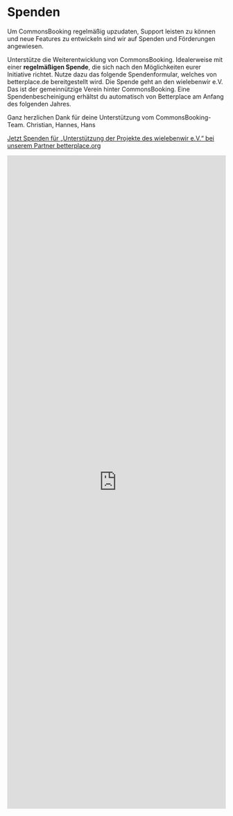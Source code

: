 #  Spenden

Um CommonsBooking regelmäßig upzudaten, Support leisten zu können und neue
Features zu entwickeln sind wir auf Spenden und Förderungen angewiesen.

Unterstütze die Weiterentwicklung von CommonsBooking. Idealerweise mit einer
**regelmäßigen Spende**, die sich nach den Möglichkeiten eurer Initiative richtet.
Nutze dazu das folgende Spendenformular, welches von betterplace.de bereitgestellt wird.
Die Spende geht an den wielebenwir e.V. Das ist der gemeinnützige Verein hinter CommonsBooking.
Eine Spendenbescheinigung erhältst du automatisch von Betterplace am Anfang des folgenden Jahres.

Ganz herzlichen Dank für deine Unterstützung vom CommonsBooking-Team.
Christian, Hannes, Hans

[Jetzt Spenden für „Unterstützung der Projekte des wielebenwir e.V.“ bei unserem Partner betterplace.org](https://www.betterplace.org/de/donate/platform/projects/26362-unterstuetzung-der-projekte-des-wielebenwir-e-v)

<iframe height="1200" width="100%" scrolling="no" src="https://www.betterplace.org/de/donate/iframe/projects/26362?background_color=ffffff&amp;color=0073aa&amp;donation_amount=120&amp;bottom_logo=true&amp;default_payment_method=&amp;default_interval=yearly&amp;utm_campaign=external_donation_forms&amp;utm_source=domain:%20commonsbooking.org&amp;utm_medium=project_26362&amp;utm_content=commonsbooking.org" id="iFrameResizer0" style="border: none; max-width: 600px; max-height: none; width: 100%; background-color: transparent; overflow: hidden; height: 1504px;"></iframe>
